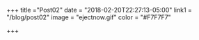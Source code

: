 +++
title ="Post02"
date =  "2018-02-20T22:27:13-05:00"
link1 =  "/blog/post02"
image = "ejectnow.gif"
color = "#F7F7F7"

+++
